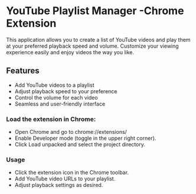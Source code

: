 # YouTube Playlist Manager -Chrome Extension

This application allows you to create a list of YouTube videos and play them at your preferred playback speed and volume. Customize your viewing experience easily and enjoy videos the way you like.

## Features

- Add YouTube videos to a playlist
- Adjust playback speed to your preference
- Control the volume for each video
- Seamless and user-friendly interface

### Load the extension in Chrome:

- Open Chrome and go to chrome://extensions/
- Enable Developer mode (toggle in the upper right corner).
- Click Load unpacked and select the project directory.

### Usage

- Click the extension icon in the Chrome toolbar.
- Add YouTube video URLs to your playlist.
- Adjust playback settings as desired.
